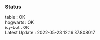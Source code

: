 ### Status


table : OK  
hogwarts : OK  
icy-bot : OK  
Latest Update : 2022-05-23 12:16:37.808017
